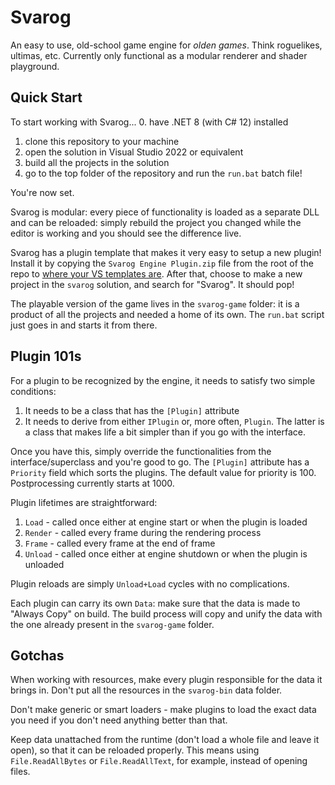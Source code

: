 # Svarog

An easy to use, old-school game engine for _olden games_. Think roguelikes, ultimas, etc. Currently only functional as a modular renderer and shader playground.

## Quick Start

To start working with Svarog...
0. have .NET 8 (with C# 12) installed
1. clone this repository to your machine
2. open the solution in Visual Studio 2022 or equivalent
3. build all the projects in the solution
4. go to the top folder of the repository and run the `run.bat` batch file!

You're now set. 

Svarog is modular: every piece of functionality is loaded as a separate DLL and can be reloaded: simply rebuild the project you changed while the editor is working and you should see the difference live.

Svarog has a plugin template that makes it very easy to setup a new plugin! Install it by copying the `Svarog Engine Plugin.zip` file from the root of the repo to [where your VS templates are](https://learn.microsoft.com/en-us/visualstudio/ide/how-to-locate-and-organize-project-and-item-templates?view=vs-2022). After that, choose to make a new project in the `svarog` solution, and search for "Svarog". It should pop!

The playable version of the game lives in the `svarog-game` folder: it is a product of all the projects and needed a home of its own. The `run.bat` script just goes in and starts it from there.

## Plugin 101s

For a plugin to be recognized by the engine, it needs to satisfy two simple conditions:

1. It needs to be a class that has the `[Plugin]` attribute
2. It needs to derive from either `IPlugin` or, more often, `Plugin`. The latter is a class that makes life a bit simpler than if you go with the interface.

Once you have this, simply override the functionalities from the interface/superclass and you're good to go. 
The `[Plugin]` attribute has a `Priority` field which sorts the plugins. The default value for priority is 100. Postprocessing currently starts at 1000.

Plugin lifetimes are straightforward:

1. `Load` - called once either at engine start or when the plugin is loaded
2. `Render` - called every frame during the rendering process
3. `Frame` - called every frame at the end of frame
4. `Unload` - called once either at engine shutdown or when the plugin is unloaded

Plugin reloads are simply `Unload+Load` cycles with no complications.

Each plugin can carry its own `Data`: make sure that the data is made to "Always Copy" on build. The build process will copy and unify the data with the one already present in the `svarog-game` folder.

## Gotchas

When working with resources, make every plugin responsible for the data it brings in. Don't put all the resources in the `svarog-bin` data folder.

Don't make generic or smart loaders - make plugins to load the exact data you need if you don't need anything better than that.

Keep data unattached from the runtime (don't load a whole file and leave it open), so that it can be reloaded properly. This means using `File.ReadAllBytes` or `File.ReadAllText`, for example, instead of opening files.
